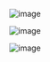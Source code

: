 
![image](https://github.com/user-attachments/assets/17566ec4-2560-40f2-96d2-5588ff619e19)

![image](https://github.com/user-attachments/assets/7f5c3c0e-eb49-4983-8af6-c204fd0fa024)

![image](https://github.com/user-attachments/assets/d076ca1c-56d2-4456-b5b3-d4e31df12b2a)
